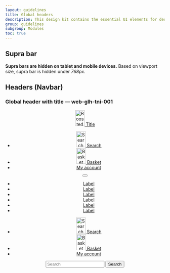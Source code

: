 ```yaml
---
layout: guidelines
title: Global headers
description: This design kit contains the essential UI elements for designing, prototyping and building Orange products and services on the web.
group: guidelines
subgroup: Modules
toc: true
---
```


<div class="container">
  <h2 id="suprabar">Supra bar</h2>
  <p>
    <strong>Supra bars are hidden on tablet and mobile devices.</strong>
    Based on viewport size, supra bar is hidden under <var>768px</var>.
  </p>
</div>
<div class="container">
  <h2 id="navbar" class="mt-5">Headers (Navbar)</h2>
</div>
<div class="container">
  <h3 class="mt-5 h5">
    Global header with title — <a id="web-glh-tni-001" class="ui-kit-id">web-glh-tni-001</a>
  </h3>
</div>
<header>
  <nav class="navbar navbar-dark bg-dark navbar-expand-md">
    <div class="container-lg flex-sm-wrap flex-md-nowrap">
      <a class="navbar-brand" href="#">
        <img src="/docs/5.0/assets/brand/orange-logo.svg" width="30" height="50" role="img" alt="Boosted" loading="lazy">
        <span id="title" class="h2">Title</span>
      </a>
      <ul class="navbar-nav d-md-none flex-row ml-auto">
        <li class="nav-item">
          <a href="#" class="nav-link nav-icon">
            <img src="/docs/5.0/assets/img/boosted-search.svg" width="30" height="50" role="img" alt="Search" loading="lazy">
            <span class="visually-hidden">Search</span>
          </a>
        </li>
        <li class="nav-item">
          <a href="#" class="nav-link nav-icon">
            <img src="/docs/5.0/assets/img/boosted-buy.svg" width="30" height="50" role="img" alt="Basket" loading="lazy">
            <span class="visually-hidden">Basket</span>
          </a>
        </li>
        <li class="nav-item">
          <a href="#" class="nav-link nav-icon svg-avatar">
          <span class="visually-hidden">My account</span>
          </a>
        </li>
      </ul>
      <button class="navbar-toggler" type="button" data-bs-toggle="collapse" data-bs-target="#global-header-title" aria-controls="global-header-title" aria-expanded="false" aria-label="Toggle navigation">
        <span class="navbar-toggler-icon"></span>
      </button>
      <div class="navbar-collapse justify-content-between collapse" id="global-header-title">
        <ul class="navbar-nav">
          <li class="nav-item"><a class="nav-link active" href="#">Label</a></li>
          <li class="nav-item"><a class="nav-link" href="#">Label</a></li>
          <li class="nav-item"><a class="nav-link" href="#">Label</a></li>
          <li class="nav-item"><a class="nav-link" href="#">Label</a></li>
          <li class="nav-item"><a class="nav-link" href="#">Label</a></li>
          <li class="nav-item"><a class="nav-link" href="#">Label</a></li>
        </ul>
      </div>
      <ul class="navbar-nav d-none d-md-flex">
        <li class="nav-item">
          <a href="#" class="nav-link nav-icon">
            <img src="/docs/5.0/assets/img/boosted-search.svg" width="30" height="50" role="img" alt="Search" loading="lazy">
            <span class="visually-hidden">Search</span>
          </a>
        </li>
        <li class="nav-item">
          <a href="#" class="nav-link nav-icon">
            <img src="/docs/5.0/assets/img/boosted-buy.svg" width="30" height="50" role="img" alt="Basket" loading="lazy">
            <span class="visually-hidden">Basket</span>
          </a>
        </li>
        <li class="nav-item">
          <a href="#" class="nav-link nav-icon svg-avatar">
          <span class="visually-hidden">My account</span>
          </a>
        </li>
      </ul>
    </div>
  </nav>
  <div class="collapse bg-dark" id="search-6">
    <form class="container-lg d-flex py-3" role="search">
      <input type="search" class="form-control form-control-lg bg-dark" placeholder="Search" aria-label="Search">
      <button class="btn btn-inverse btn-secondary btn-lg" type="submit">Search</button>
    </form>
  </div>
</header>